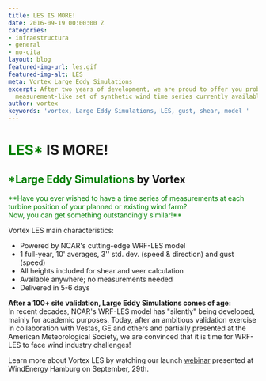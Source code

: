 ```yaml
---
title: LES IS MORE!
date: 2016-09-19 00:00:00 Z
categories:
- infraestructura
- general
- no-cita
layout: blog
featured-img-url: les.gif
featured-img-alt: LES
meta: Vortex Large Eddy Simulations
excerpt: After two years of development, we are proud to offer you probably the most
  measurement-like set of synthetic wind time series currently available on the market
author: vortex
keywords: 'vortex, Large Eddy Simulations, LES, gust, shear, model '
---
```


# <span style="color:green"> LES*</span> IS MORE! 

## <span style="color:green"> *Large Eddy Simulations</span> by Vortex

<span style="color:green"> 
**Have you ever wished to have a time series of measurements at each turbine position of your planned or existing wind farm? <br>
Now, you can get something outstandingly similar!**</span>

Vortex LES main characteristics:
<ul>
<li> Powered by NCAR's cutting-edge WRF-LES model</li>
<li> 1 full-year, 10' averages, 3'' std. dev. (speed & direction) and gust (speed)</li>
<li> All heights included for shear and veer calculation</li>
<li> Available anywhere; no measurements needed</li>
<li> Delivered in 5-6 days </li>
</ul>

**After a 100+ site validation, Large Eddy Simulations comes of age:**<br>
In recent decades, NCAR's WRF-LES model has "silently" being developed, mainly for academic purposes. Today, after an ambitious validation exercise in collaboration with Vestas, GE and others and partially presented at the American Meteorological Society, we are convinced that it is time for WRF-LES to face wind industry challenges!

Learn more about Vortex LES by watching our launch <a href="../assets/docs/les.htm"> webinar</a> presented at WindEnergy Hamburg on September, 29th.
